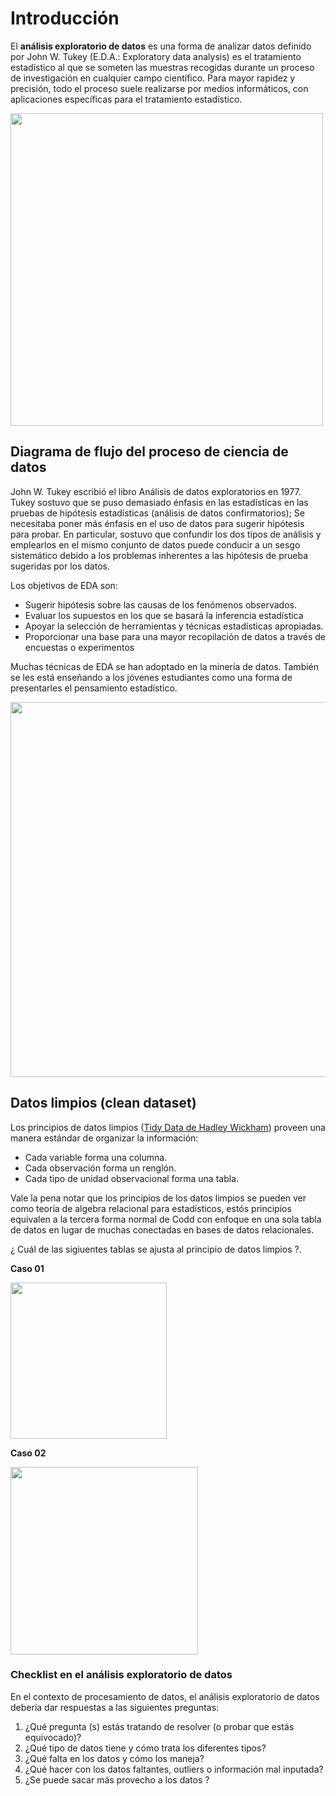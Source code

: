 # Introducción


El **análisis exploratorio de datos** es una forma de analizar datos definido por John W. Tukey (E.D.A.: Exploratory data analysis) es el tratamiento estadístico al que se someten las muestras recogidas durante un proceso de investigación en cualquier campo científico. Para mayor rapidez y precisión, todo el proceso suele realizarse por medios informáticos, con aplicaciones específicas para el tratamiento estadístico. 

<img src="https://drive.google.com/uc?export=view&id=1_mITsBerLwOSokRqfZLu3VAlR0rD9r2W" width = "500" align="center"/>



## Diagrama de flujo del proceso de ciencia de datos
John W. Tukey escribió el libro Análisis de datos exploratorios en 1977. Tukey sostuvo que se puso demasiado énfasis en las estadísticas en las pruebas de hipótesis estadísticas (análisis de datos confirmatorios); Se necesitaba poner más énfasis en el uso de datos para sugerir hipótesis para probar. En particular, sostuvo que confundir los dos tipos de análisis y emplearlos en el mismo conjunto de datos puede conducir a un sesgo sistemático debido a los problemas inherentes a las hipótesis de prueba sugeridas por los datos.

Los objetivos de EDA son:

* Sugerir hipótesis sobre las causas de los fenómenos observados.
* Evaluar los supuestos en los que se basará la inferencia estadística
* Apoyar la selección de herramientas y técnicas estadísticas apropiadas.
* Proporcionar una base para una mayor recopilación de datos a través de encuestas o experimentos

Muchas técnicas de EDA se han adoptado en la minería de datos. También se les está enseñando a los jóvenes estudiantes como una forma de presentarles el pensamiento estadístico.

<img src="https://drive.google.com/uc?export=view&id=1wDmFV3cj9TLrcoqoBVuqWybw88CL7lcO" width = "600" align="center"/>


<!-- #region -->
## Datos limpios (clean dataset)

Los principios de datos limpios ([Tidy Data de Hadley Wickham](http://vita.had.co.nz/papers/tidy-data.pdf)) proveen una manera estándar de organizar la información:

* Cada variable forma una columna.
* Cada observación forma un renglón.
* Cada tipo de unidad observacional forma una tabla.

Vale la pena notar que los principios de los datos limpios se pueden ver como teoría de algebra relacional para estadísticos, estós principios equivalen a la tercera forma normal de Codd con enfoque en una sola tabla de datos en lugar de muchas conectadas en bases de datos relacionales.

¿ Cuál de las sigiuentes tablas se ajusta al principio de datos limpios ?. 

**Caso 01**

<img src="https://drive.google.com/uc?export=view&id=1NuWCfTK37dehDeLsLRHZkkoVqeeXJXdt" width = "250" align="center"/>

**Caso 02**

<img src="https://drive.google.com/uc?export=view&id=1TYFGWRR3YJ5rIZRuFDgTOOEn7v8cH2Os" width = "300" align="center"/>


### Checklist en el análisis exploratorio de datos

En el contexto de procesamiento de datos, el análisis exploratorio de datos debería dar respuestas a las siguientes preguntas:

1. ¿Qué pregunta (s) estás tratando de resolver (o probar que estás equivocado)?
2. ¿Qué tipo de datos tiene y cómo trata los diferentes tipos?
3. ¿Qué falta en los datos y cómo los maneja?
4. ¿Qué hacer con los datos faltantes, outliers o información mal inputada?
5. ¿Se puede sacar más provecho a los datos ?
<!-- #endregion -->
